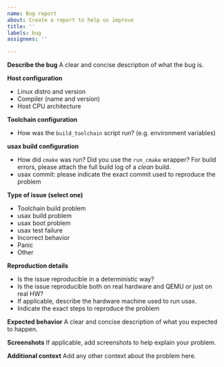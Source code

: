 ```yaml
---
name: Bug report
about: Create a report to help us improve
title: ''
labels: bug
assignees: ''

---
```


**Describe the bug**
A clear and concise description of what the bug is.

**Host configuration**
- Linux distro and version
- Compiler (name and version)
- Host CPU architecture

**Toolchain configuration**
- How was the `build_toolchain` script run? (e.g. environment variables)

**usax build configuration**
- How did `cmake` was run? Did you use the `run_cmake` wrapper?
  For build errors, please attach the full build log of a *clean* build.
- usax commit: please indicate the exact commit used to reproduce the problem

**Type of issue (select one)**
- Toolchain build problem
- usax build problem
- usax boot problem
- usax test failure
- Incorrect behavior
- Panic
- Other

**Reproduction details**
- Is the issue reproducible in a deterministic way?
- Is the issue reproducible both on real hardware and QEMU or just on real HW?
- If applicable, describe the hardware machine used to run usax.
- Indicate the exact steps to reproduce the problem

**Expected behavior**
A clear and concise description of what you expected to happen.

**Screenshots**
If applicable, add screenshots to help explain your problem.

**Additional context**
Add any other context about the problem here.
